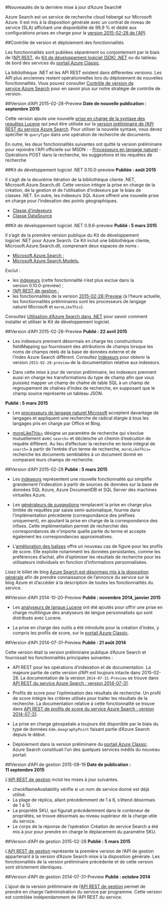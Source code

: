 <properties 
	pageTitle="Nouveautés de la dernière mise à jour d’Azure Search | Microsoft Azure | Service de recherche cloud hébergé" 
	description="Notes de publication relatives à Azure Search sur les dernières mises à jour du service" 
	services="search" 
	documentationCenter="" 
	authors="HeidiSteen" 
	manager="mblythe" 
	editor=""/>

<tags 
	ms.service="search" 
	ms.devlang="rest-api" 
	ms.workload="search" 
	ms.topic="article" 
	ms.tgt_pltfrm="na" 
	ms.date="12/23/2015" 
	ms.author="heidist"/>

#Nouveautés de la dernière mise à jour d’Azure Search#

Azure Search est un service de recherche cloud hébergé sur Microsoft Azure. Il est mis à la disposition générale avec un contrat de niveau de service (SLA) affichant une disponibilité de 99,9 % et dédié aux configurations prises en charge pour la [version 2015-02-28 de l'API](https://msdn.microsoft.com/library/azure/dn798935.aspx).

##Contrôle de version et déploiement des fonctionnalités

Les fonctionnalités sont publiées séparément ou conjointement par le biais de l’[API REST](https://msdn.microsoft.com/library/azure/dn798935.aspx), du [Kit de développement logiciel (SDK) .NET](http://go.microsoft.com/fwlink/?LinkId=528216) ou du tableau de bord des services du [portail Azure Classic](https://portal.azure.com).

La bibliothèque .NET et les API REST existent dans différentes versions. Les API plus anciennes restent opérationnelles lors du déploiement de nouvelles fonctionnalités. Vous pouvez consulter [Contrôle de version de service Azure Search](https://msdn.microsoft.com/library/azure/dn864560.aspx) pour en savoir plus sur notre stratégie de contrôle de version.


##Version d’API 2015-02-28-Preview
**Date de nouvelle publication : septembre 2015**

Cette version ajoute une nouvelle [prise en charge de la syntaxe des requêtes Lucene](https://msdn.microsoft.com/library/azure/mt589323.aspx) qui peut être utilisée sur la [version préliminaire de l’API REST du service Azure Search](search-api-2015-02-28-preview.md). Pour utiliser la nouvelle syntaxe, vous devez spécifier le `queryType` dans une opération de recherche de documents.

En outre, les deux fonctionnalités suivantes ont quitté la version préliminaire pour rejoindre l'API officielle sur MSDN : - [Processeurs en langage naturel](search-language-support.md) - Opérations POST dans la recherche, les suggestions et les requêtes de recherche

##Kit de développement logiciel .NET 0.10.0-preview
**Publiée : août 2015**

Il s’agit de la deuxième itération de la bibliothèque cliente .NET, Microsoft.Azure.Search.dll. Cette version intègre la prise en charge de la création, de la gestion et de l’utilisation d’indexeurs par le biais de classes .NET. En outre, les indexeurs SQL Azure offrent une nouvelle prise en charge pour l’indexation des points géographiques.

- [Classe d’indexeurs](https://msdn.microsoft.com/library/azure/microsoft.azure.search.models.indexer.aspx)
- [Classe DataSource](https://msdn.microsoft.com/library/azure/microsoft.azure.search.models.datasource.aspx)

##Kit de développement logiciel .NET 0.9.6-preview
**Publié : 5 mars 2015**

Il s’agit de la première version publique du Kit de développement logiciel .NET pour Azure Search. Ce Kit inclut une bibliothèque cliente, Microsoft.Azure.Search.dll, comprenant deux espaces de noms :

- [Microsoft.Azure.Search ;](https://msdn.microsoft.com/library/azure/microsoft.azure.search.aspx)
- [Microsoft.Azure.Search.Models.](https://msdn.microsoft.com/library/azure/microsoft.azure.search.models.aspx)

Exclut :

- les [indexeurs](http://go.microsoft.com/fwlink/p/?LinkId=528173) (cette fonctionnalité n’est plus exclue dans la version 0.10.0-preview) ;
- [l’API REST de gestion ;](https://msdn.microsoft.com/library/azure/dn832684.aspx)
- les fonctionnalités de la version [2015-02-28-Preview](search-api-2015-02-28-Preview.md) (à l’heure actuelle, les fonctionnalités préliminaires sont les processeurs de langage naturel Microsoft et `moreLikeThis`).

Consultez [Utilisation d’Azure Search dans .NET](http://go.microsoft.com/fwlink/p/?LinkId=528088) pour savoir comment installer et utiliser le Kit de développement logiciel.

##Version d’API 2015-02-28-Preview
**Publié : 22 avril 2015**

- Les indexeurs prennent désormais en charge les constructions fieldMapping qui fournissent des attributions de champs lorsque les noms de champs réels de la base de données externe et de l’index Azure Search diffèrent. Consultez [Indexeurs](search-api-indexers-2015-02-28-Preview.md) pour obtenir la version `2015-02-28-preview` de la documentation relative aux indexeurs.

- Dans cette mise à jour de version préliminaire, les indexeurs prennent aussi en charge les transformations du type de champ afin que vous puissiez mapper un champ de chaîne de table SQL à un champ de regroupement de chaînes d’index de recherche, en supposant que le champ source représente un tableau JSON.

**Publié : 5 mars 2015**

- Les [processeurs de langage naturel Microsoft](search-api-2015-02-28-Preview.md) acceptent davantage de langages et appliquent une recherche de radical élargie à tous les langages pris en charge par Office et Bing.

- [moreLikeThis=](search-api-2015-02-28-Preview.md) désigne un paramètre de recherche qui s’exclue mutuellement avec `search=` et déclenche un chemin d’exécution de requête différent. Au lieu d’effectuer la recherche en texte intégral de `search=` à partir de l’entrée d’un terme de recherche, `moreLikeThis=` recherche les documents semblables à un document donné en comparant leurs champs de recherche.

##Version d’API 2015-02-28
**Publié : 5 mars 2015**

- Les [indexeurs](http://go.microsoft.com/fwlink/p/?LinkID=528210) représentent une nouvelle fonctionnalité qui simplifie grandement l’indexation à partir de sources de données sur la base de données SQL Azure, Azure DocumentDB et SQL Server des machines virtuelles Azure.

- Les [générateurs de suggestions](https://msdn.microsoft.com/library/azure/dn798936.aspx) remplacent la prise en charge plus limitée de requêtes par saisie semi-automatique, fournie dans l’implémentation précédente (correspondance des préfixes uniquement), en ajoutant la prise en charge de la correspondance des infixes. Cette implémentation permet de rechercher des correspondances de n’importe quelle partie du terme et accepte également les correspondances approximatives.

- L’[amélioration des balises](http://go.microsoft.com/fwlink/p/?LinkId=528212) offre un nouveau cas de figure pour les profils de score. Elle exploite notamment les données persistantes, comme les préférences d’achat, afin d’optimiser les résultats de recherche pour les utilisateurs individuels en fonction d’informations personnalisées.

Lisez le billet de blog [Azure Search est désormais mis à la disposition générale](http://go.microsoft.com/fwlink/p/?LinkId=528211) afin de prendre connaissance de l’annonce du service sur le blog Azure et d’accéder à la description de toutes les fonctionnalités du service.

##Version d’API 2014-10-20-Preview
**Publié : novembre 2014, janvier 2015**

- Les [analyseurs de langue Lucene](search-api-2014-10-20-preview.md) ont été ajoutés pour offrir une prise en charge multilingue des analyseurs de langue personnalisés qui sont distribués avec Lucene. 

- La prise en charge des outils a été introduite pour la création d’index, y compris les profils de score, sur le [portail Azure Classic](https://portal.azure.com).

##Version d’API 2014-07-31-Preview
**Publié : 21 août 2014**

Cette version était la version préliminaire publique d’Azure Search et fournissait les fonctionnalités principales suivantes :

- API REST pour les opérations d’indexation et de documentation. La majeure partie de cette version d’API est toujours intacte dans 2015-02-28. La documentation de la version `2014-07-31-Preview` se trouve dans [API REST du service Azure Search : version 2014-07-31](search-api-2014-07-31-preview.md).

- Profils de score pour l’optimisation des résultats de recherche. Un profil de score intègre les critères utilisés pour traiter les résultats de la recherche. La documentation relative à cette fonctionnalité se trouve dans [API REST de profils de score du service Azure Search : version 2014-07-31](search-api-scoring-profiles-2014-07-31-preview.md).

- La prise en charge géospatiale a toujours été disponible par le biais du type de données `Edm.GeographyPoint` faisant partie d’Azure Search depuis le début.

- Déploiement dans la version préliminaire du [portail Azure Classic](https://portal.azure.com). Azure Search constituait l’un des quelques services inédits du nouveau portail.

##Version d’API de gestion 2015-08-19
**Date de publication : 11 septembre 2015**

L'[API REST de gestion](https://msdn.microsoft.com/library/azure/dn832684.aspx) inclut les mises à jour suivantes.

- checkNameAvailability vérifie si un nom de service donné est déjà utilisé.
- La plage de réplica, allant précédemment de 1 à 6, s’étend désormais de 1 à 12.
- La propriété SKU, qui figurait précédemment dans le conteneur de propriétés, se trouve désormais au niveau supérieur de la charge utile du service.
- Le corps de la réponse de l’opération Création de service Search a été mis à jour pour prendre en charge le déplacement du paramètre SKU.

##Version d’API de gestion 2015-02-28
**Publié : 5 mars 2015**

L’[API REST de gestion](search-management-api-2014-02-28.md) représente la première version de l’API de gestion appartenant à la version d’Azure Search mise à la disposition générale. Les fonctionnalités de la version préliminaire précédente et de cette version sont strictement identiques.

##Version d’API de gestion 2014-07-31-Preview
**Publié : octobre 2014**

L’ajout de la version préliminaire de l’[API REST de gestion](search-management-api-2014-07-31-preview.md) permet de prendre en charge l’administration du service par programme. Cette version est contrôlée indépendamment de l’API REST du service.


 

<!---HONumber=AcomDC_0107_2016-->